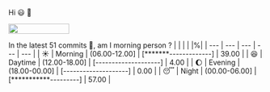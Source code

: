 Hi :smiley: :wave:

<img src="https://jojoee.jojoee.com/api/utcnow" width="120" height="20">

In the latest 51 commits :bug:, am I morning person ? 
| | | | |%|
| --- | --- | --- | --- | --- |
| :sunny: | Morning | (06.00-12.00] | [*******-------------] | 39.00 |
| :satisfied: | Daytime | (12.00-18.00] | [--------------------] | 4.00 |
| :moon: | Evening | (18.00-00.00] | [--------------------] | 0.00 |
| :sleeping: | Night | (00.00-06.00] | [***********---------] | 57.00 |

